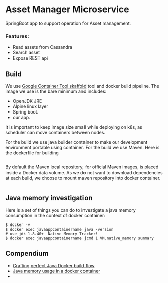 # Asset Manager Microservice
SpringBoot app to support operation for Asset management.

### Features:
* Read assets from Cassandra
* Search asset
* Expose REST api


## Build
We use [Google Container Tool skaffold](https://github.com/GoogleContainerTools/skaffold) tool and docker build pipeline. The image we use is the bare minimum and includes:
* OpenJDK JRE
* Alpine linux layer
* Spring boot.
* our app.

It is important to keep image size small while deploying on k8s, as scheduler can move containers between nodes.

For the build we use java builder container to make our development environment portable using container. For the build we use Maven.
Here is the dockerfile for building
```

```

By default the Maven local repository, for official Maven images, is placed inside a Docker data volume. As we do not want to download dependencies at each build, we choose to mount maven repository into docker container.
```
```

## Java memory investigation
Here is a set of things you can do to investigate a java memory consumption in the context of docker container:
```
$ docker -v
$ docker exec javaappcontainername java -version
# use jdk 1.8.40+  Native Memory Tracker!
$ docker exec javaappcontainername jcmd 1 VM.native_memory summary
```
## Compendium
* [Crafting perfect Java Docker build flow](https://codefresh.io/docker-tutorial/java_docker_pipeline)
* [Java memory usage in a docker container](http://trustmeiamadeveloper.com/2016/03/18/where-is-my-memory-java/)
*
